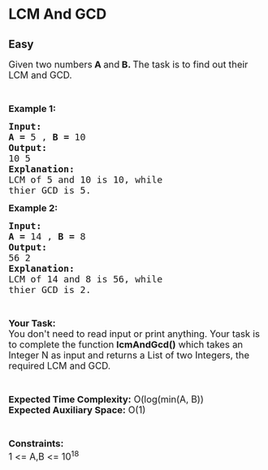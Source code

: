 # LCM And GCD
## Easy
<div class="problems_problem_content__Xm_eO"><p><span style="font-size:18px">Given two numbers<strong> A </strong>and<strong> B. </strong>The task is to find out their LCM and GCD.</span></p>

<p>&nbsp;</p>

<p><span style="font-size:18px"><strong>Example 1:</strong></span></p>

<pre style="position: relative;"><span style="font-size:18px"><strong>Input:</strong>
<strong>A = </strong>5 , <strong>B = </strong>10</span>
<span style="font-size:18px"><strong>Output:</strong></span>
<span style="font-size:18px">10 5</span>
<span style="font-size:18px"><strong>Explanation:</strong></span>
<span style="font-size:18px">LCM of 5 and 10 is 10, while
thier GCD is 5.</span><div class="open_grepper_editor" title="Edit &amp; Save To Grepper"></div></pre>

<p><span style="font-size:18px"><strong>Example 2:</strong></span></p>

<pre style="position: relative;"><span style="font-size:18px"><strong>Input:</strong>
<strong>A = </strong>14 , <strong>B = </strong>8</span>
<span style="font-size:18px"><strong>Output:</strong></span>
<span style="font-size:18px">56 2</span>
<span style="font-size:18px"><strong>Explanation:</strong></span>
<span style="font-size:18px">LCM of 14 and 8 is 56, while
thier GCD is 2.</span><div class="open_grepper_editor" title="Edit &amp; Save To Grepper"></div></pre>

<p>&nbsp;</p>

<p><span style="font-size:18px"><strong>Your Task:</strong><br>
You don't need to read input or print anything. Your task is to complete the function <strong>lcmAndGcd()</strong> which takes an Integer N as input and returns a List of two Integers, the required LCM and GCD.</span></p>

<p>&nbsp;</p>

<p><span style="font-size:18px"><strong>Expected Time Complexity:</strong> O(log(min(A, B))</span><br>
<span style="font-size:18px"><strong>Expected Auxiliary Space:</strong> O(1)</span></p>

<p>&nbsp;</p>

<p><span style="font-size:18px"><strong>Constraints:</strong></span><br>
<span style="font-size:18px">1 &lt;= A,B &lt;= 10<sup>18</sup></span></p>
</div>